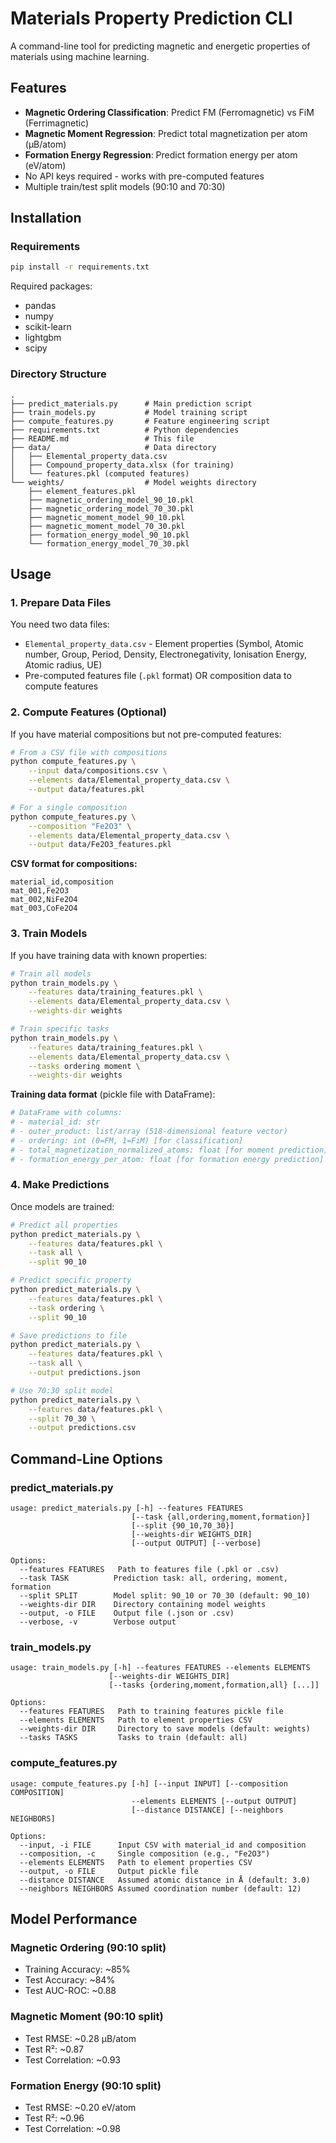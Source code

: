 # Materials Property Prediction CLI

A command-line tool for predicting magnetic and energetic properties of materials using machine learning.

## Features

- **Magnetic Ordering Classification**: Predict FM (Ferromagnetic) vs FiM (Ferrimagnetic)
- **Magnetic Moment Regression**: Predict total magnetization per atom (μB/atom)
- **Formation Energy Regression**: Predict formation energy per atom (eV/atom)
- No API keys required - works with pre-computed features
- Multiple train/test split models (90:10 and 70:30)

## Installation

### Requirements

```bash
pip install -r requirements.txt
```

Required packages:
- pandas
- numpy
- scikit-learn
- lightgbm
- scipy

### Directory Structure

```
.
├── predict_materials.py      # Main prediction script
├── train_models.py           # Model training script
├── compute_features.py       # Feature engineering script
├── requirements.txt          # Python dependencies
├── README.md                 # This file
├── data/                     # Data directory
│   ├── Elemental_property_data.csv
│   ├── Compound_property_data.xlsx (for training)
│   └── features.pkl (computed features)
└── weights/                  # Model weights directory
    ├── element_features.pkl
    ├── magnetic_ordering_model_90_10.pkl
    ├── magnetic_ordering_model_70_30.pkl
    ├── magnetic_moment_model_90_10.pkl
    ├── magnetic_moment_model_70_30.pkl
    ├── formation_energy_model_90_10.pkl
    └── formation_energy_model_70_30.pkl
```

## Usage

### 1. Prepare Data Files

You need two data files:
- `Elemental_property_data.csv` - Element properties (Symbol, Atomic number, Group, Period, Density, Electronegativity, Ionisation Energy, Atomic radius, UE)
- Pre-computed features file (`.pkl` format) OR composition data to compute features

### 2. Compute Features (Optional)

If you have material compositions but not pre-computed features:

```bash
# From a CSV file with compositions
python compute_features.py \
    --input data/compositions.csv \
    --elements data/Elemental_property_data.csv \
    --output data/features.pkl

# For a single composition
python compute_features.py \
    --composition "Fe2O3" \
    --elements data/Elemental_property_data.csv \
    --output data/Fe2O3_features.pkl
```

**CSV format for compositions:**
```csv
material_id,composition
mat_001,Fe2O3
mat_002,NiFe2O4
mat_003,CoFe2O4
```

### 3. Train Models

If you have training data with known properties:

```bash
# Train all models
python train_models.py \
    --features data/training_features.pkl \
    --elements data/Elemental_property_data.csv \
    --weights-dir weights

# Train specific tasks
python train_models.py \
    --features data/training_features.pkl \
    --elements data/Elemental_property_data.csv \
    --tasks ordering moment \
    --weights-dir weights
```

**Training data format** (pickle file with DataFrame):
```python
# DataFrame with columns:
# - material_id: str
# - outer_product: list/array (518-dimensional feature vector)
# - ordering: int (0=FM, 1=FiM) [for classification]
# - total_magnetization_normalized_atoms: float [for moment prediction]
# - formation_energy_per_atom: float [for formation energy prediction]
```

### 4. Make Predictions

Once models are trained:

```bash
# Predict all properties
python predict_materials.py \
    --features data/features.pkl \
    --task all \
    --split 90_10

# Predict specific property
python predict_materials.py \
    --features data/features.pkl \
    --task ordering \
    --split 90_10

# Save predictions to file
python predict_materials.py \
    --features data/features.pkl \
    --task all \
    --output predictions.json

# Use 70:30 split model
python predict_materials.py \
    --features data/features.pkl \
    --split 70_30 \
    --output predictions.csv
```

## Command-Line Options

### predict_materials.py

```
usage: predict_materials.py [-h] --features FEATURES
                           [--task {all,ordering,moment,formation}]
                           [--split {90_10,70_30}]
                           [--weights-dir WEIGHTS_DIR]
                           [--output OUTPUT] [--verbose]

Options:
  --features FEATURES   Path to features file (.pkl or .csv)
  --task TASK          Prediction task: all, ordering, moment, formation
  --split SPLIT        Model split: 90_10 or 70_30 (default: 90_10)
  --weights-dir DIR    Directory containing model weights
  --output, -o FILE    Output file (.json or .csv)
  --verbose, -v        Verbose output
```

### train_models.py

```
usage: train_models.py [-h] --features FEATURES --elements ELEMENTS
                      [--weights-dir WEIGHTS_DIR]
                      [--tasks {ordering,moment,formation,all} [...]]

Options:
  --features FEATURES   Path to training features pickle file
  --elements ELEMENTS   Path to element properties CSV
  --weights-dir DIR     Directory to save models (default: weights)
  --tasks TASKS         Tasks to train (default: all)
```

### compute_features.py

```
usage: compute_features.py [-h] [--input INPUT] [--composition COMPOSITION]
                           --elements ELEMENTS [--output OUTPUT]
                           [--distance DISTANCE] [--neighbors NEIGHBORS]

Options:
  --input, -i FILE      Input CSV with material_id and composition
  --composition, -c     Single composition (e.g., "Fe2O3")
  --elements ELEMENTS   Path to element properties CSV
  --output, -o FILE     Output pickle file
  --distance DISTANCE   Assumed atomic distance in Å (default: 3.0)
  --neighbors NEIGHBORS Assumed coordination number (default: 12)
```

## Model Performance

### Magnetic Ordering (90:10 split)
- Training Accuracy: ~85%
- Test Accuracy: ~84%
- Test AUC-ROC: ~0.88

### Magnetic Moment (90:10 split)
- Test RMSE: ~0.28 μB/atom
- Test R²: ~0.87
- Test Correlation: ~0.93

### Formation Energy (90:10 split)
- Test RMSE: ~0.20 eV/atom
- Test R²: ~0.96
- Test Correlation: ~0.98


